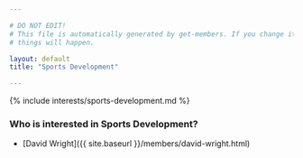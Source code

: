```yaml
---

# DO NOT EDIT!
# This file is automatically generated by get-members. If you change it, bad
# things will happen.

layout: default
title: "Sports Development"

---
```


{% include interests/sports-development.md %}

### Who is interested in Sports Development?


* [David Wright]({{ site.baseurl }}/members/david-wright.html)
